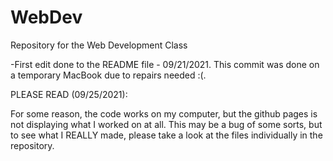 # WebDev
Repository for the Web Development Class

-First edit done to the README file - 09/21/2021. This commit was done on a temporary MacBook due to repairs needed :(.

PLEASE READ (09/25/2021):

For some reason, the code works on my computer, but the github pages is not displaying what I worked on at all. This may be a bug of some sorts, but to see what I REALLY made, please take a look at the files individually in the repository.
